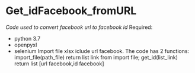 # Get_idFacebook_fromURL
*Code used to convert facebook url to facebook id*
Required:
- python 3.7
- openpyxl
- selenium
Import file xlsx iclude url facebook. The code has 2 functions: import_file(path_file) return list link from import file; get_id(list_link) return list [url facebook,id facebook]
